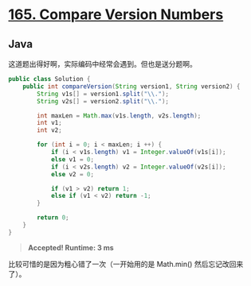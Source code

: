 # [165. Compare Version Numbers](https://leetcode.com/problems/compare-version-numbers/)

## Java

这道题出得好啊，实际编码中经常会遇到。但也是送分题啊。

```java
public class Solution {
    public int compareVersion(String version1, String version2) {
        String v1s[] = version1.split("\\.");
        String v2s[] = version2.split("\\.");

        int maxLen = Math.max(v1s.length, v2s.length);
        int v1;
        int v2;

        for (int i = 0; i < maxLen; i ++) {
            if (i < v1s.length) v1 = Integer.valueOf(v1s[i]);
            else v1 = 0;
            if (i < v2s.length) v2 = Integer.valueOf(v2s[i]);
            else v2 = 0;

            if (v1 > v2) return 1;
            else if (v1 < v2) return -1;
        }

        return 0;
    }
}
```

> **Accepted! Runtime: 3 ms**

比较可惜的是因为粗心错了一次（一开始用的是 Math.min() 然后忘记改回来了）。